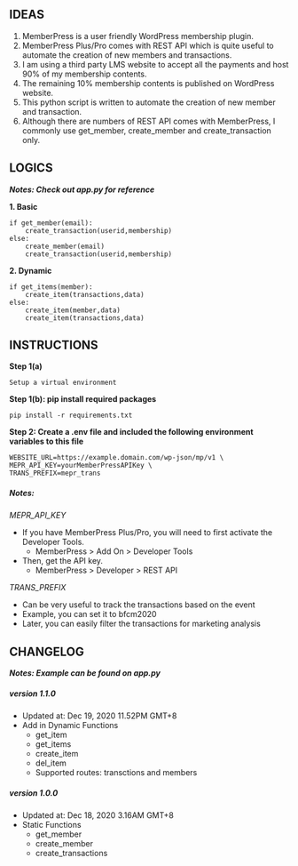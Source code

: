 ## IDEAS
1. MemberPress is a user friendly WordPress membership plugin.
2. MemberPress Plus/Pro comes with REST API which is quite useful to automate the creation of new members and transactions.
3. I am using a third party LMS website to accept all the payments and host 90% of my membership contents.
4. The remaining 10% membership contents is published on WordPress website.
5. This python script is written to automate the creation of new member and transaction.
6. Although there are numbers of REST API comes with MemberPress, I commonly use get_member, create_member and create_transaction only.

## LOGICS
***Notes: Check out app.py for reference***

**1. Basic**
```
if get_member(email):
    create_transaction(userid,membership)
else:
    create_member(email)
    create_transaction(userid,membership)
```

**2. Dynamic**
```
if get_items(member):
    create_item(transactions,data)
else:
    create_item(member,data)
    create_item(transactions,data)
```

## INSTRUCTIONS
**Step 1(a)**
```
Setup a virtual environment
```

**Step 1(b): pip install required packages**
```
pip install -r requirements.txt
```

**Step 2: Create a .env file and included the following environment variables to this file**
```
WEBSITE_URL=https://example.domain.com/wp-json/mp/v1 \
MEPR_API_KEY=yourMemberPressAPIKey \
TRANS_PREFIX=mepr_trans
```

##### Notes:
*MEPR_API_KEY*
- If you have MemberPress Plus/Pro, you will need to first activate the Developer Tools.
    - MemberPress > Add On > Developer Tools
- Then, get the API key.
    - MemberPress > Developer > REST API

*TRANS_PREFIX*
- Can be very useful to track the transactions based on the event
- Example, you can set it to bfcm2020
- Later, you can easily filter the transactions for marketing analysis

## CHANGELOG
***Notes: Example can be found on app.py***

##### _version 1.1.0_
- Updated at: Dec 19, 2020 11.52PM GMT+8
- Add in Dynamic Functions
    - get_item
    - get_items
    - create_item
    - del_item
    - Supported routes: transctions and members

##### _version 1.0.0_
- Updated at: Dec 18, 2020 3.16AM GMT+8
- Static Functions
    - get_member
    - create_member
    - create_transactions